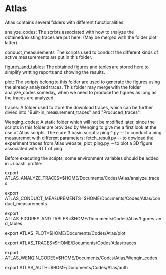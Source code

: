 # Atlas

Atlas contains several folders with different functionalities.

analyze_codes: The scripts associated with how to analyze the obtained/existing traces are put here. (May be merged with the folder plot latter)

conduct_measurements: The scripts used to conduct the different kinds of active measurements are put in this folder.

figures_and_tables: The obtained figures and tables are stored here to simplify writting reports and showing the results.

plot: The scripts belong to this folder are used to generate the figures using the already analyzed traces. This folder may merge with the folder analyze_codes someday, when we need to produce the figures as long as the traces are analyzed.

traces: A folder used to store the download traces, which can be further divied into "Built-in_measurement_traces" and "Produced_traces".

Wenqing_codes: A static folder which will not be modified later, since the scripts in this folder are provided by Wenqing to give me a first look at the use of Atlas scripts. There are 3 basic scripts: ping-1.py -- to conduct a ping measuremnt with different parameters; fetch_result.py -- to dowload the experiment traces from Atlas website; plot_ping.py -- to plot a 3D figure associated with RTT of ping.

Before executing the scripts, some environment variables should be added in ~/.bash_profile:

export  ATLAS_ANALYZE_TRACES=$HOME/Documents/Codes/Atlas/analyze_traces

export  ATLAS_CONDUCT_MEASUREMENTS=$HOME/Documents/Codes/Atlas/conduct_measurements

export  ATLAS_FIGURES_AND_TABLES=$HOME/Documents/Codes/Atlas/figures_and_tables

export  ATLAS_PLOT=$HOME/Documents/Codes/Atlas/plot

export  ATLAS_TRACES=$HOME/Documents/Codes/Atlas/traces

export  ATLAS_WENQIN_CODES=$HOME/Documents/Codes/Atlas/Wenqin_codes

export  ATLAS_AUTH=$HOME/Documents/Codes/Atlas/auth
